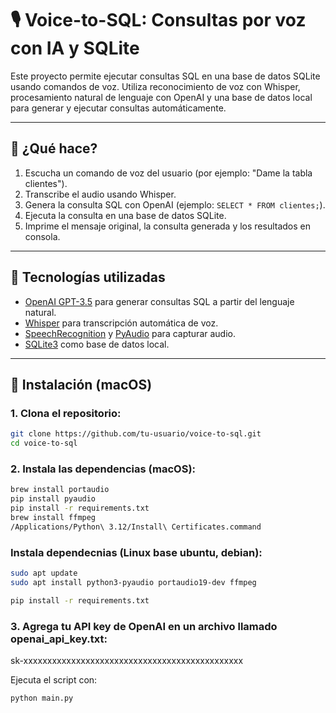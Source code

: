# 🎙️ Voice-to-SQL: Consultas por voz con IA y SQLite

Este proyecto permite ejecutar consultas SQL en una base de datos SQLite usando comandos de voz. Utiliza reconocimiento de voz con Whisper, procesamiento natural de lenguaje con OpenAI y una base de datos local para generar y ejecutar consultas automáticamente.

---

## 🚀 ¿Qué hace?

1. Escucha un comando de voz del usuario (por ejemplo: "Dame la tabla clientes").
2. Transcribe el audio usando Whisper.
3. Genera la consulta SQL con OpenAI (ejemplo: `SELECT * FROM clientes;`).
4. Ejecuta la consulta en una base de datos SQLite.
5. Imprime el mensaje original, la consulta generada y los resultados en consola.

---

## 🧠 Tecnologías utilizadas

- [OpenAI GPT-3.5](https://platform.openai.com/docs) para generar consultas SQL a partir del lenguaje natural.
- [Whisper](https://github.com/openai/whisper) para transcripción automática de voz.
- [SpeechRecognition](https://pypi.org/project/SpeechRecognition/) y [PyAudio](https://people.csail.mit.edu/hubert/pyaudio/) para capturar audio.
- [SQLite3](https://www.sqlite.org/index.html) como base de datos local.

---

## 🧰 Instalación (macOS)

### 1. Clona el repositorio:

```bash
git clone https://github.com/tu-usuario/voice-to-sql.git
cd voice-to-sql
```

### 2. Instala las dependencias (macOS):
```bash
brew install portaudio
pip install pyaudio
pip install -r requirements.txt
brew install ffmpeg
/Applications/Python\ 3.12/Install\ Certificates.command
```

### Instala dependecnias (Linux base ubuntu, debian):
```bash
sudo apt update
sudo apt install python3-pyaudio portaudio19-dev ffmpeg

pip install -r requirements.txt

```

###	3.	Agrega tu API key de OpenAI en un archivo llamado openai_api_key.txt:

sk-xxxxxxxxxxxxxxxxxxxxxxxxxxxxxxxxxxxxxxxxxxxxxx

Ejecuta el script con:

```bash
python main.py
```
